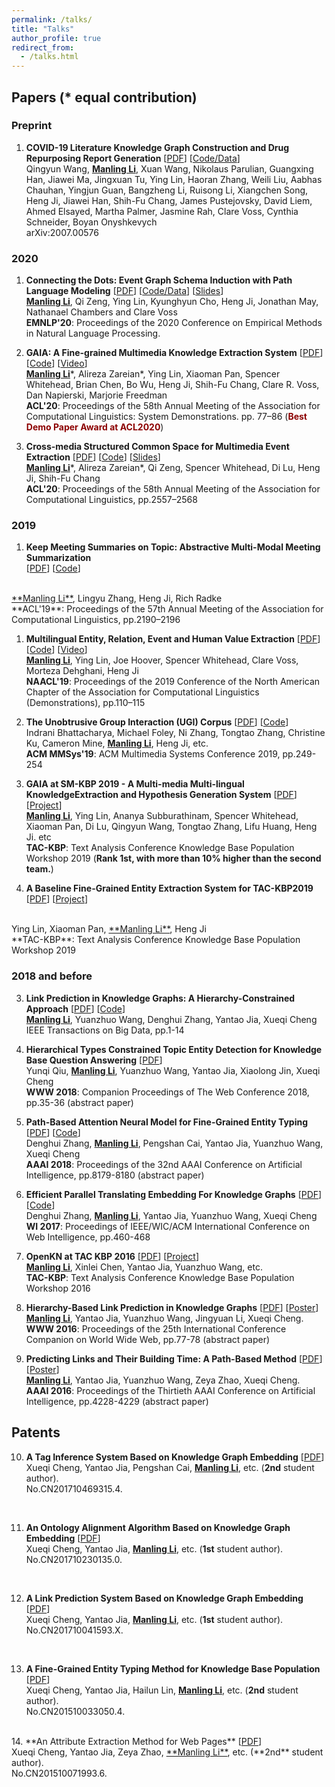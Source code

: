 ```yaml
---
permalink: /talks/
title: "Talks"
author_profile: true
redirect_from: 
  - /talks.html
---
```



## Papers (* equal contribution)

### Preprint

1. **COVID-19 Literature Knowledge Graph Construction and Drug Repurposing Report Generation** [<a href='https://blender.cs.illinois.edu/paper/COVIDKG.pdf'>PDF</a>] [<a href='http://blender.cs.illinois.edu/covid19/'>Code/Data</a>]<br>
Qingyun Wang, <ins>**Manling Li**</ins>, Xuan Wang, Nikolaus Parulian, Guangxing Han, Jiawei Ma, Jingxuan Tu, Ying Lin, Haoran Zhang, Weili Liu, Aabhas Chauhan, Yingjun Guan, Bangzheng Li, Ruisong Li, Xiangchen Song, Heng Ji, Jiawei Han, Shih-Fu Chang, James Pustejovsky, David Liem, Ahmed Elsayed, Martha Palmer, Jasmine Rah, Clare Voss, Cynthia Schneider, Boyan Onyshkevych <br>
arXiv:2007.00576 <br>

### 2020

1. **Connecting the Dots: Event Graph Schema Induction with Path Language Modeling** [<a href='https://blender.cs.illinois.edu/paper/eventgraphschema2020.pdf'>PDF</a>] [<a href='http://blender.cs.illinois.edu/software/pathlm'>Code/Data</a>] [<a href='docs/paper237-schema-presentation.pdf'>Slides</a>] <br>
 <ins>**Manling Li**</ins>, Qi Zeng, Ying Lin, Kyunghyun Cho, Heng Ji, Jonathan May, Nathanael Chambers and Clare Voss <br>
**EMNLP'20**: Proceedings of the 2020 Conference on Empirical Methods in Natural Language Processing.  <br>

1. **GAIA: A Fine-grained Multimedia Knowledge Extraction System** [<a href='https://blender.cs.illinois.edu/paper/aidaacl2020demo.pdf'>PDF</a>] [<a href='http://blender.cs.illinois.edu/software/gaia-ie'>Code</a>] [<a href='http://blender.cs.illinois.edu/software/gaia-ie/gaia.mp4'>Video</a>]<br>
<ins>**Manling Li**</ins>\*, Alireza Zareian\*, Ying Lin, Xiaoman Pan, Spencer Whitehead, Brian Chen, Bo Wu, Heng Ji, Shih-Fu Chang, Clare R. Voss,  Dan Napierski, Marjorie Freedman <br>
**ACL'20**: Proceedings of the 58th Annual Meeting of the Association for Computational Linguistics: System Demonstrations. pp. 77–86 (<span style="color:#8C0000">**Best Demo Paper Award at ACL2020**</span>) <br>


1. **Cross-media Structured Common Space for Multimedia Event Extraction** [<a href='https://blender.cs.illinois.edu/paper/multimediaspace2020.pdf'>PDF</a>] [<a href='http://blender.cs.illinois.edu/software/m2e2'>Code</a>] [<a href='docs/ACL20-m2e2_presentation.pdf'>Slides</a>]<br>
<ins>**Manling Li**</ins>\*, Alireza Zareian\*, Qi Zeng, Spencer Whitehead, Di Lu, Heng Ji, Shih-Fu Chang <br>
**ACL'20**: Proceedings of the 58th Annual Meeting of the Association for Computational Linguistics, pp.2557–2568 <br>

### 2019

1. **Keep Meeting Summaries on Topic: Abstractive Multi-Modal Meeting Summarization**  
[<a href='docs/multimediasummarization2019.pdf'>PDF</a>] [<a href='https://github.com/limanling/MeetingSum'>Code</a>]
<br>
<ins>**Manling Li**</ins>, Lingyu Zhang, Heng Ji, Rich Radke <br>
**ACL'19**: Proceedings of the 57th Annual Meeting of the Association for Computational Linguistics, pp.2190–2196 <br>

1. **Multilingual Entity, Relation, Event and Human Value Extraction**  [<a href='https://blender.cs.illinois.edu/paper/naacldemo2019.pdf'>PDF</a>] [<a href='https://github.com/limanling/uiuc_ie_pipeline_coarse_grained'>Code</a>] [<a href='https://youtu.be/cQPHaxGLn8k'>Video</a>] <br>
<ins>**Manling Li**</ins>, Ying Lin, Joe Hoover, Spencer Whitehead, Clare Voss, Morteza Dehghani, Heng Ji <br>
**NAACL'19**: Proceedings of the 2019 Conference of the North American Chapter of the Association for Computational Linguistics (Demonstrations), pp.110–115 <br>

2. **The Unobtrusive Group Interaction (UGI) Corpus** [<a href='docs/UGI.pdf'>PDF</a>] [<a href='https://sites.google.com/view/ugirpi'>Code</a>]  <br>
Indrani Bhattacharya, Michael Foley, Ni Zhang, Tongtao Zhang, Christine Ku, Cameron Mine, <ins>**Manling Li**</ins>, Heng Ji, etc. <br>
**ACM MMSys'19**: ACM Multimedia Systems Conference 2019, pp.249-254  <br>

1. **GAIA at SM-KBP 2019 - A Multi-media Multi-lingual KnowledgeExtraction and Hypothesis Generation System** [<a href='docs/GAIA2019.pdf'>PDF</a>] [<a href='https://tac.nist.gov/2020/SM-KBP/index.html'>Project</a>] <br>
<ins>**Manling Li**</ins>, Ying Lin, Ananya Subburathinam, Spencer Whitehead, Xiaoman Pan, Di Lu, Qingyun Wang, Tongtao Zhang, Lifu Huang, Heng Ji. etc <br>
**TAC-KBP**: Text Analysis Conference Knowledge Base Population Workshop 2019 (<span>**Rank 1st, with more than 10% higher than the second team.**</span>)<br>

1. **A Baseline Fine-Grained Entity Extraction System for TAC-KBP2019**  [<a href='docs/UIUC_TAC_KBP2019_Fine_Grained_Entity_Extraction_System.pdf'>PDF</a>] [<a href='https://tac.nist.gov/2019/workshop/tac2019.general.html'>Project</a>] 
<br>
Ying Lin, Xiaoman Pan, <ins>**Manling Li**</ins>, Heng Ji<br>
**TAC-KBP**: Text Analysis Conference Knowledge Base Population Workshop 2019 <br>


### 2018 and before

<!-- 2. **GAIA - A Multi-media Multi-lingual Knowledge Extraction and Hypothesis Generation System**  [<a href='docs/GAIA.pdf'>PDF</a>] <br>
Tongtao Zhang, Ananya Subburathinam, Ge Shi, Lifu Huang, Di Lu, Xiaoman Pan, <ins>**Manling Li**</ins>, Boliang Zhang, Qingyun Wang, Spencer Whitehead, Heng Ji, etc. <br>
**TAC-KBP**: Text Analysis Conference Knowledge Base Population Workshop 2018  <br>  --> 

3. **Link Prediction in Knowledge Graphs: A Hierarchy-Constrained Approach**  [<a href='https://ieeexplore.ieee.org/document/8450054'>PDF</a>] [<a href=''>Code</a>] <br>
<ins>**Manling Li**</ins>, Yuanzhuo Wang, Denghui Zhang, Yantao Jia, Xueqi Cheng <br>
IEEE Transactions on Big Data, pp.1-14 <br>
<!-- Special Issue on "Knowledge Graphs: Techniques and Applications"  --> 

4. **Hierarchical Types Constrained Topic Entity Detection for Knowledge Base Question Answering**  [<a href='https://dl.acm.org/doi/abs/10.1145/3184558.3186916'>PDF</a>] <br>
Yunqi Qiu, <ins>**Manling Li**</ins>, Yuanzhuo Wang, Yantao Jia, Xiaolong Jin, Xueqi Cheng <br>
**WWW 2018**: Companion Proceedings of The Web Conference 2018, pp.35-36  (abstract paper) <br>


5. **Path-Based Attention Neural Model for Fine-Grained Entity Typing**  [<a href='docs/PAN.pdf'>PDF</a>] [<a href='https://github.com/zdh2292390/PAN'>Code</a>]<br>
Denghui Zhang, <ins>**Manling Li**</ins>, Pengshan Cai, Yantao Jia,  Yuanzhuo Wang, Xueqi Cheng <br>
**AAAI 2018**: Proceedings of the 32nd AAAI Conference on Artificial Intelligence, pp.8179-8180 (abstract paper) <br>


6. **Efficient Parallel Translating Embedding For Knowledge Graphs**  [<a href='docs/ParTransX.pdf'>PDF</a>] [<a href='https://github.com/zdh2292390/ParTrans-X'>Code</a>] <br>
Denghui Zhang, <ins>**Manling Li**</ins>, Yantao Jia, Yuanzhuo Wang, Xueqi Cheng <br>
**WI 2017**: Proceedings of IEEE/WIC/ACM International Conference on Web Intelligence, pp.460-468<br>

7. **OpenKN at TAC KBP 2016** [<a href='docs/TAC2016_ICTCAS_OKN.pdf'>PDF</a>] [<a href='https://tac.nist.gov//2016/KBP/'>Project</a>] <br>
<ins>**Manling Li**</ins>, Xinlei Chen, Yantao Jia, Yuanzhuo Wang, etc. <br> 
**TAC-KBP**: Text Analysis Conference Knowledge Base Population Workshop 2016 <br>
<!-- (Cold Start Entity Discovery and Linking: ranked **2nd** out of 7 teams, where in Entity Discovery, ranked **1st** out of 7 teams, and **4** measures ranked **1st** among 6 measures; Cold Start Slot Filling: ranked 9th out of 19 teams)  <br>
-->

8. **Hierarchy-Based Link Prediction in Knowledge Graphs** [<a href='docs/hTransA.pdf'>PDF</a>] [<a href=''>Poster</a>]<br>
<ins>**Manling Li**</ins>, Yantao Jia, Yuanzhuo Wang, Jingyuan Li, Xueqi Cheng. <br> 
**WWW 2016**: Proceedings of the 25th International Conference Companion on World Wide Web, pp.77-78 (abstract paper) <br>


9. **Predicting Links and Their Building Time: A Path-Based Method** [<a href='docs/TDLP.pdf'>PDF</a>] [<a href=''>Poster</a>] <br>
<ins>**Manling Li**</ins>, Yantao Jia, Yuanzhuo Wang, Zeya Zhao, Xueqi Cheng. <br>
**AAAI 2016**: Proceedings of the Thirtieth AAAI Conference on Artificial Intelligence, pp.4228-4229 (abstract paper) <br>



## Patents
10. **A Tag Inference System Based on Knowledge Graph Embedding** [<a href='docs/CN107391577A.pdf'>PDF</a>] <br>
Xueqi Cheng, Yantao Jia, Pengshan Cai, <ins>**Manling Li**</ins>, etc. (**2nd** student author).<br>
No.CN201710469315.4.
<br>
<!-- [<a href='taginfer.html'>Detail</a>]<br> -->

11. **An Ontology Alignment Algorithm Based on Knowledge Graph Embedding**  [<a href='docs/CN108694201A.pdf'>PDF</a>] <br>
Xueqi Cheng, Yantao Jia, <ins>**Manling Li**</ins>, etc. (**1st** student author).<br>
No.CN201710230135.0.
<!-- [<a href='ontologyalignment.html'>Detail</a>]<br> -->
<br/>

12. **A Link Prediction System Based on Knowledge Graph Embedding** [<a href='docs/CN106909622A.pdf'>PDF</a>] <br>
Xueqi Cheng, Yantao Jia, <ins>**Manling Li**</ins>, etc. (**1st** student author).<br>
No.CN201710041593.X.
<br>
<!-- [<a href='PTransA.html'>Detail</a>]<br> -->

13. **A Fine-Grained Entity Typing Method for Knowledge Base Population** [<a href='docs/CN104615687B.pdf'>PDF</a>] <br>
Xueqi Cheng, Yantao Jia, Hailun Lin, <ins>**Manling Li**</ins>, etc. (**2nd** student author).<br>
No.CN201510033050.4.
<!-- [<a href='classification'>Detail</a>]<br> -->
<br/>
14. **An Attribute Extraction Method for Web Pages**  [<a href='docs/CN104636466A.pdf'>PDF</a>] <br>
Xueqi Cheng, Yantao Jia, Zeya Zhao, <ins>**Manling Li**</ins>, etc. (**2nd** student author).<br>
No.CN201510071993.6.
<!-- [<a href='attrextr.html'>Detail</a>]<br> -->